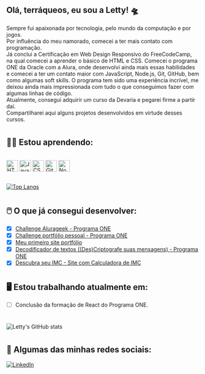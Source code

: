 ## **Olá, terráqueos, eu sou a Letty!** 🛸

Sempre fui apaixonada por tecnologia, pelo mundo da computação e por jogos. <br/>
Por influência do meu namorado, comecei a ter mais contato com programação. <br/>
Já conclui a Certificação em Web Design Responsivo do FreeCodeCamp, na qual comecei a aprender o básico de HTML e CSS. Comecei o programa ONE da Oracle com a Alura, onde desenvolvi ainda mais essas habilidades e comecei a ter um contato maior com JavaScript, Node.js, Git, GitHub, bem como algumas soft skills. O programa tem sido uma experiência incrível, me deixou ainda mais impressionada com tudo o que conseguimos fazer com algumas linhas de código. <br/>
Atualmente, consegui adquirir um curso da Devaria e pegarei firme a partir daí. <br/>
Compartilharei aqui alguns projetos desenvolvidos em virtude desses cursos.

#

## 👩‍💻 **Estou aprendendo:**
<div style="display: inline_block"><br />
    <img src="https://cdn.jsdelivr.net/gh/devicons/devicon/icons/html5/html5-original.svg" height="30px" alt="HTML5" align="center" class="html"/>
    <img src="https://cdn.jsdelivr.net/gh/devicons/devicon/icons/javascript/javascript-plain.svg" height="30px" alt="JavaScript" align="center" class="javascript"/>
    <img src="https://cdn.jsdelivr.net/gh/devicons/devicon/icons/css3/css3-original.svg" height="30px" alt="CSS3" align="center" class="css"/>
    <img src="https://cdn.jsdelivr.net/gh/devicons/devicon/icons/git/git-original.svg" height="30px" alt="Git" align="center" class="git"/>
    <img src="https://cdn.jsdelivr.net/gh/devicons/devicon/icons/nodejs/nodejs-original.svg" height="30px" alt="NodeJS" align="center" class="nodejs"/>
    
</div><br />

[![Top Langs](https://github-readme-stats.vercel.app/api/top-langs/?username=lettyviana&layout=compact&langs_count=3&theme=midnight-purple)](https://github.com/lettyviana/github-readme-stats)

#

## 🖱️ **O que já consegui desenvolver:**
- [x] [Challenge Alurageek - Programa ONE](https://lettyviana.github.io/challenge-alurageek-one-t5/)<br />
- [x] [Challenge portfólio pessoal - Programa ONE](https://lettyviana.github.io/challenge-portfolio-alura/)<br />
- [x] [Meu primeiro site portfólio](https://portfolio-lettyviana.vercel.app/)<br />
- [x] [Decodificador de textos ((Des)Criptografe suas mensagens) - Programa ONE](https://lettyviana.github.io/decodificador-de-mensagens/)<br />
- [x] [Descubra seu IMC - Site com Calculadora de IMC](https://lettyviana.github.io/site-calculadora-imc/)<br />

#

## 🖥️ **Estou trabalhando atualmente em:**
- [ ] Conclusão da formação de React do Programa ONE.

#

![Letty's GitHub stats](https://github-readme-stats.vercel.app/api?username=lettyviana&show_icons=true&theme=midnight-purple)

#

## 📲 **Algumas das minhas redes sociais:** 

[![LinkedIn](https://img.shields.io/badge/LinkedIn-0077B5?style=for-the-badge&logo=linkedin&logoColor=white)](https://www.linkedin.com/in/leticiaviana-trad-dev)
